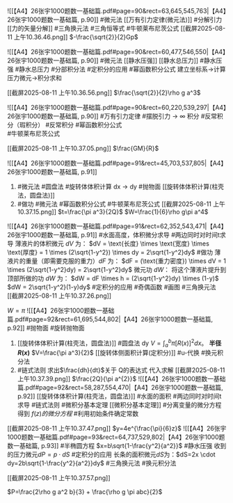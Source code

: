 ![[【A4】26张宇1000题数一基础篇.pdf#page=90&rect=63,645,545,763|【A4】26张宇1000题数一基础篇, p.90]]
#微元法 [[万有引力定律(微元法)]]    #分解引力 [[力的矢量分解]] #三角换元法 #三角恒等式 
#牛顿莱布尼茨公式 
[[截屏2025-08-11 上午10.36.46.png]]
$-\frac{\sqrt{2}}{2}Gp$ 

![[【A4】26张宇1000题数一基础篇.pdf#page=90&rect=60,477,546,550|【A4】26张宇1000题数一基础篇, p.90]]
#微元法  [[静水压强]] [[静水总压力]] #静水压强 #静水总压力 
#分部积分法 #定积分的应用  #幂函数积分公式 
建立坐标系->计算压力微元->积分求和 

[[截屏2025-08-11 上午10.36.56.png]]
 $\frac{\sqrt{2}}{2}\rho g a^3$

![[【A4】26张宇1000题数一基础篇.pdf#page=90&rect=60,220,539,297|【A4】26张宇1000题数一基础篇, p.90]]
#万有引力定律 #摆脱引力 -> ∞ 积分 #反常积分（瑕积分） 
#反常积分 #幂函数积分公式  
#牛顿莱布尼茨公式 

[[截屏2025-08-11 上午10.37.05.png]]
$\frac{GM}{R}$

![[【A4】26张宇1000题数一基础篇.pdf#page=91&rect=45,703,537,805|【A4】26张宇1000题数一基础篇, p.91]]
1. #微元法  #圆盘法  #旋转体体积计算   dx -> dy #抛物面 [[旋转体体积计算(柱壳法，圆盘法)]]
2. #做功 #微元法  #幂函数积分公式 #牛顿莱布尼茨公式 
[[截屏2025-08-11 上午10.37.15.png]]
$t=\frac{\pi a^3}{2Q}$ 
 $W=\frac{1}{6}\rho g\pi a^4$


![[【A4】26张宇1000题数一基础篇.pdf#page=91&rect=62,352,543,471|【A4】26张宇1000题数一基础篇, p.91]]
#水面高度，体积微分求导 #两边同时对时间t求导 
薄液片的体积微元 $dV$ 为：
$dV = \text{长度} \times \text{宽度} \times \text{厚度} = 1 \times (2\sqrt{1-y^2}) \times dy = 2\sqrt{1-y^2}dy$
#做功 
薄液片的重量（即需要克服的重力）$dF$ 为：
$dF = (\text{重力密度}) \times dV = 1 \times (2\sqrt{1-y^2}dy) = 2\sqrt{1-y^2}dy$
微元功 $dW$：   将这个薄液片提升到顶部所做的功 $dW$ 为：
        $dW = dF \times h = (2\sqrt{1-y^2}dy) \times (1-y)$
        $dW = 2\sqrt{1-y^2}(1-y)dy$
#定积分的应用  #奇偶函数 #画图 
#三角换元法 
[[截屏2025-08-11 上午10.37.26.png]]

$W=\pi$ 
![[【A4】26张宇1000题数一基础篇.pdf#page=92&rect=61,695,544,802|【A4】26张宇1000题数一基础篇, p.92]]
#抛物面 #旋转抛物面 
1. [[旋转体体积计算(柱壳法，圆盘法)]]   #圆盘法 dy
$V=\int_a^b \pi [R(x)]^2 dx$。
  **半径 $R(x)$**
 $V=\frac{\pi a^3}{2}$
[[旋转体侧面积计算(定积分)]] #u-代换   #换元积分法  
2. #链式法则  求出$\frac{dh}{dt}$关于 Q的表达式  代入求解
[[截屏2025-08-11 上午10.37.39.png]]
$\frac{2Q}{\pi a^{2}}$
![[【A4】26张宇1000题数一基础篇.pdf#page=92&rect=58,287,554,470|【A4】26张宇1000题数一基础篇, p.92]]
[[旋转体体积计算(柱壳法，圆盘法)]] #水面的面积 #两边同时对时间t求导  #链式法则  #微积分基本定理  [[微积分基本定理]]
#分离变量的微分方程 得到 $f(z)的微分方程$ #利用初始条件确定常数 


[[截屏2025-08-11 上午10.37.47.png]]
$y=4e^{\frac{\pi}{6}z}$
![[【A4】26张宇1000题数一基础篇.pdf#page=93&rect=64,737,529,802|【A4】26张宇1000题数一基础篇, p.93]]
#半椭圆方程 $x=b\sqrt{1-\frac{y^2}{a^2}}$
#静水压强 收到的压力微元$dP=p \cdot dS$
#定积分的应用 长条的面积微元$dS$为：$dS=2x \cdot dy=2b\sqrt{1-\frac{y^2}{a^2}}dy$
#三角换元法  #换元积分法 

[[截屏2025-08-11 上午10.37.57.png]]

$P=\frac{2\rho g a^2 b}{3} + \frac{\rho g \pi abc}{2}$
